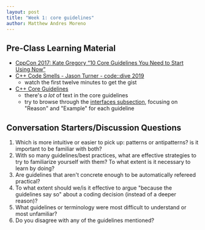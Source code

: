```yaml
---
layout: post
title: "Week 1: core guidelines"
author: Matthew Andres Moreno
---
```


## Pre-Class Learning Material

* [CppCon 2017: Kate Gregory “10 Core Guidelines You Need to Start Using Now”](https://www.youtube.com/watch?v=XkDEzfpdcSg)
* [C++ Code Smells - Jason Turner - code::dive 2019](https://www.youtube.com/watch?v=RgTFO1D3bSU)
   * watch the first twelve minutes to get the gist
* [C++ Core Guidelines](https://isocpp.github.io/CppCoreGuidelines/CppCoreGuidelines)
   * there's *a lot* of text in the core guidelines
   * try to browse through the [interfaces subsection](https://isocpp.github.io/CppCoreGuidelines/CppCoreGuidelines#S-interfaces), focusing on "Reason" and "Example" for each guideline

## Conversation Starters/Discussion Questions

1. Which is more intuitive or easier to pick up: patterns or antipatterns? is it important to be familiar with both?
2. With so many guidelines/best practices, what are effective strategies to try to familiarize yourself with them? To what extent is it necessary to learn by doing?
3. Are guidelines that aren't concrete enough to be automatically refereed practical?
4. To what extent should we/is it effective to argue "because the guidelines say so" about a coding decision (instead of a deeper reason)?
5. What guidelines or terminology were most difficult to understand or most unfamiliar?
6. Do you disagree with any of the guidelines mentioned?
